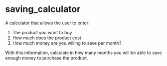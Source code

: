 # saving_calculator
A calculator that allows the user to enter: 
1. The product you want to buy 
2. How much does the product cost
3. How much money are you willing to save per month? 

With this information, calculate in how many months you will be able to save enough money to purchase the product.
